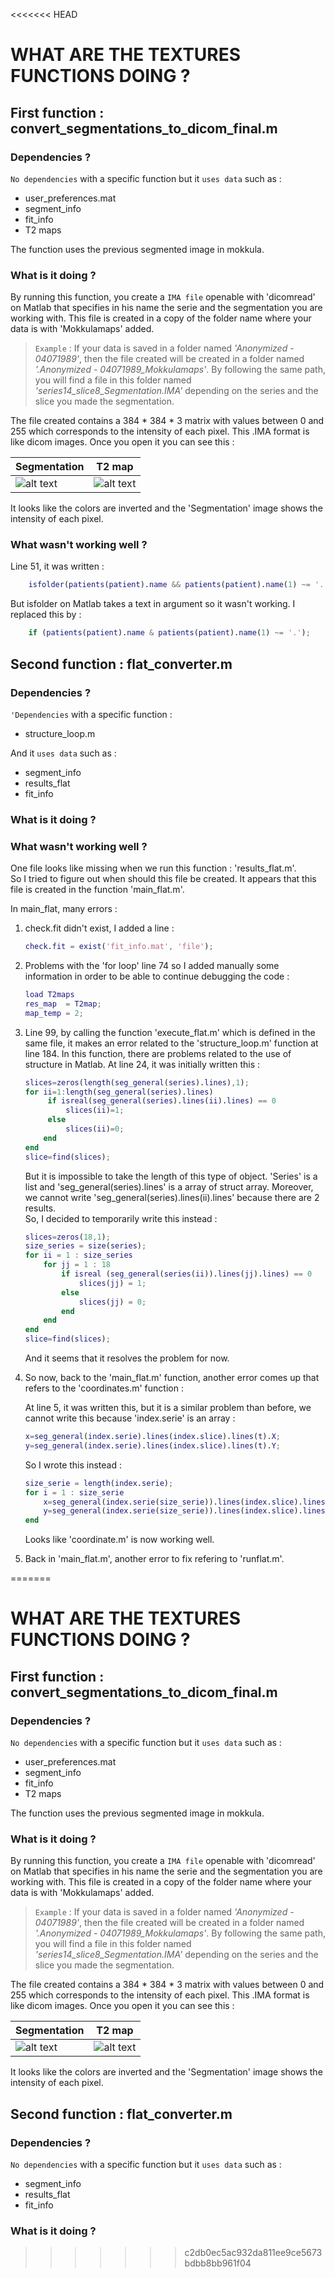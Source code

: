 <<<<<<< HEAD
# WHAT ARE THE TEXTURES FUNCTIONS DOING ?

## First function : convert_segmentations_to_dicom_final.m

### Dependencies ?

`No dependencies` with a specific function but it `uses data` such as :

- user_preferences.mat
- segment_info
- fit_info
- T2 maps

The function uses the previous segmented image in mokkula.

### What is it doing ?

By running this function, you create a `IMA file` openable with 'dicomread' on Matlab that specifies in his name the serie and the segmentation you are working with. This file is created in a copy of the folder name where your data is with 'Mokkulamaps' added.

> `Example` : If your data is saved in a folder named *'Anonymized - 04071989'*, then the file created will be created in a folder named *'.Anonymized - 04071989_Mokkulamaps'*. By following the same path, you will find a file in this folder named *'series14_slice8_Segmentation.IMA'* depending on the series and the slice you made the segmentation.

The file created contains a 384 * 384 * 3 matrix with values between 0 and 255 which corresponds to the intensity of each pixel. This .IMA format is like dicom images. Once you open it you can see this :

| Segmentation | T2 map |
| ----------- | ------ |
| ![alt text](series14_slice8_Segmentation.png "Segmentation") | ![alt text](series14_slice8_T2_map.png "T2 map") |

It looks like the colors are inverted and the 'Segmentation' image shows the intensity of each pixel.

### What wasn't working well ?

Line 51, it was written : 

```matlab
    isfolder(patients(patient).name && patients(patient).name(1) ~= '.');   
```

But isfolder on Matlab takes a text in argument so it wasn't working. I replaced this by :  

```matlab
    if (patients(patient).name & patients(patient).name(1) ~= '.');  
```

## Second function : flat_converter.m

### Dependencies ?

`'Dependencies` with a specific function :

- structure_loop.m


And it `uses data` such as :

- segment_info
- results_flat
- fit_info

### What is it doing ?



### What wasn't working well ?

One file looks like missing when we run this function : 'results_flat.m'.  
So I tried to figure out when should this file be created. It appears that this file is created in the function 'main_flat.m'.

In main_flat, many errors :

1. check.fit didn't exist, I added a line :

    ```matlab
    check.fit = exist('fit_info.mat', 'file');
    ```

2. Problems with the 'for loop' line 74 so I added manually some information in order to be able to continue debugging the code :

    ```matlab
    load T2maps
    res_map  = T2map;
    map_temp = 2;
    ```

3. Line 99, by calling the function 'execute_flat.m' which is defined in the same file, it makes an error related to the 'structure_loop.m' function at line 184. In this function, there are problems related to the use of structure in Matlab. At line 24, it was initially written this :

    ```matlab
    slices=zeros(length(seg_general(series).lines),1);
    for ii=1:length(seg_general(series).lines)
         if isreal(seg_general(series).lines(ii).lines) == 0
             slices(ii)=1;
         else
             slices(ii)=0;
        end
    end 
    slice=find(slices);
    ```
    But it is impossible to take the length of this type of object. 'Series' is a list and 'seg_general(series).lines' is a array of struct array. Moreover, we cannot write 'seg_general(series).lines(ii).lines' because there are 2 results.  
    So, I decided to temporarily write this instead :

    ```matlab
    slices=zeros(18,1);
    size_series = size(series);
    for ii = 1 : size_series
        for jj = 1 : 18
            if isreal (seg_general(series(ii)).lines(jj).lines) == 0
                slices(jj) = 1;
            else
                slices(jj) = 0;
            end
        end
    end 
    slice=find(slices);
    ``` 

    And it seems that it resolves the problem for now.

4. So now, back to the 'main_flat.m' function, another error comes up that refers to the 'coordinates.m' function : 

    At line 5, it was written this, but it is a similar problem than before, we cannot write this because 'index.serie' is an array :

    ```matlab
    x=seg_general(index.serie).lines(index.slice).lines(t).X;
    y=seg_general(index.serie).lines(index.slice).lines(t).Y;
    ``` 

    So I wrote this instead :

    ```matlab
    size_serie = length(index.serie);
    for i = 1 : size_serie
        x=seg_general(index.serie(size_serie)).lines(index.slice).lines(1).X;
        y=seg_general(index.serie(size_serie)).lines(index.slice).lines(1).Y;
    end
    ``` 

    Looks like 'coordinate.m' is now working well.
 
5. Back in 'main_flat.m', another error to fix refering to 'runflat.m'.


=======
# WHAT ARE THE TEXTURES FUNCTIONS DOING ?

## First function : convert_segmentations_to_dicom_final.m

### Dependencies ?

`No dependencies` with a specific function but it `uses data` such as :

- user_preferences.mat
- segment_info
- fit_info
- T2 maps

The function uses the previous segmented image in mokkula.

### What is it doing ?

By running this function, you create a `IMA file` openable with 'dicomread' on Matlab that specifies in his name the serie and the segmentation you are working with. This file is created in a copy of the folder name where your data is with 'Mokkulamaps' added.

> `Example` : If your data is saved in a folder named *'Anonymized - 04071989'*, then the file created will be created in a folder named *'.Anonymized - 04071989_Mokkulamaps'*. By following the same path, you will find a file in this folder named *'series14_slice8_Segmentation.IMA'* depending on the series and the slice you made the segmentation.

The file created contains a 384 * 384 * 3 matrix with values between 0 and 255 which corresponds to the intensity of each pixel. This .IMA format is like dicom images. Once you open it you can see this :

| Segmentation | T2 map |
| ----------- | ------ |
| ![alt text](series14_slice8_Segmentation.png "Segmentation") | ![alt text](series14_slice8_T2_map.png "T2 map") |

It looks like the colors are inverted and the 'Segmentation' image shows the intensity of each pixel.


## Second function : flat_converter.m

### Dependencies ?

`No dependencies` with a specific function but it `uses data` such as :

- segment_info
- results_flat
- fit_info

### What is it doing ?







>>>>>>> c2db0ec5ac932da811ee9ce5673bdbb8bb961f04
